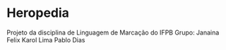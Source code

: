 # Heropedia
Projeto da disciplina de Linguagem de Marcação do IFPB
Grupo:
Janaina Felix
Karol Lima
Pablo Dias
